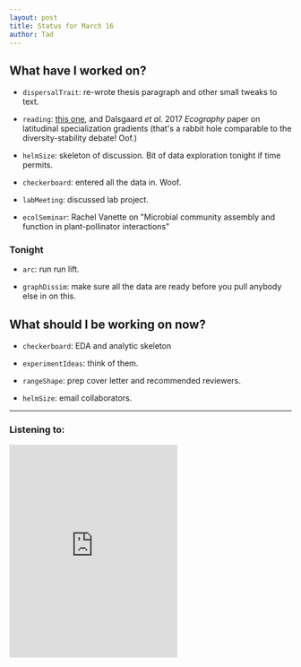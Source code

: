 ```yaml
---
layout: post 
title: Status for March 16 
author: Tad
---
```

 
## What have I worked on?
 
* `dispersalTrait`: re-wrote thesis paragraph and other small tweaks to text. 

* `reading`: [this one](http://biorxiv.org/content/biorxiv/early/2017/03/06/114330.full.pdf), and  Dalsgaard _et al._ 2017 _Ecography_ paper on latitudinal specialization gradients (that's a rabbit hole comparable to the diversity-stability debate! Oof.)

* `helmSize`: skeleton of discussion. Bit of data exploration tonight if time permits.

* `checkerboard`: entered all the data in. Woof. 

* `labMeeting`: discussed lab project. 

* `ecolSeminar`: Rachel Vanette on "Microbial community assembly and function in plant-pollinator interactions"


### Tonight 

* `arc`: run run lift.

* `graphDissim`: make sure all the data are ready before you pull anybody else in on this. 




  
## What should I be working on now? 

* `checkerboard`: EDA and analytic skeleton

* `experimentIdeas`: think of them.

* `rangeShape`: prep cover letter and recommended reviewers.

* `helmSize`: email collaborators.
 
 
 
--- 
 
### Listening to: 

<iframe src="https://embed.spotify.com/?uri=spotify%3Atrack%3A38wCbVfMreML5ZhF5iQuKA" width="300" height="380" frameborder="0" allowtransparency="true"></iframe>
 
 <i class='fa fa-code' style='color:pink'></i> 
